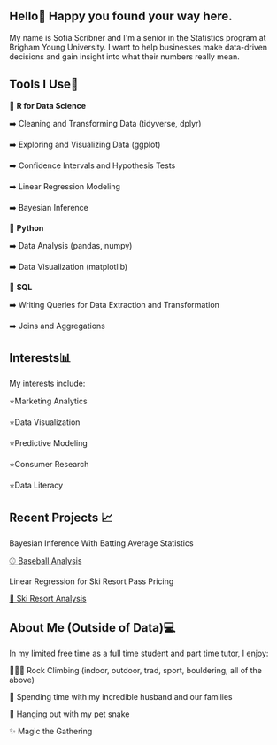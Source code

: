 ## Hello👋 Happy you found your way here.

My name is Sofia Scribner and I'm a senior in the Statistics program at Brigham Young University. I want to help businesses make data-driven decisions and gain insight into what their numbers really mean.

## Tools I Use🧰

🔧 **R for Data Science**  

 ➡️ Cleaning and Transforming Data (tidyverse, dplyr)
 
 ➡️ Exploring and Visualizing Data (ggplot)  
 
 ➡️ Confidence Intervals and Hypothesis Tests
 
 ➡️ Linear Regression Modeling
 
 ➡️ Bayesian Inference
 
🔧 **Python**  

 ➡️ Data Analysis (pandas, numpy) 
 
 ➡️ Data Visualization (matplotlib)  

🔧 **SQL**  

 ➡️ Writing Queries for Data Extraction and Transformation  
 
 ➡️ Joins and Aggregations  

## Interests📊

My interests include: 

  ⭐Marketing Analytics  
  
  ⭐Data Visualization 
  
  ⭐Predictive Modeling 
  
  ⭐Consumer Research
  
  ⭐Data Literacy

## Recent Projects 📈

Bayesian Inference With Batting Average Statistics

[⚾ Baseball Analysis](https://github.com/sofiadscribner/gibbs-sampling-baseball)

Linear Regression for Ski Resort Pass Pricing

[🚠 Ski Resort Analysis](https://github.com/sofiadscribner/ski-resort-regression)

## About Me (Outside of Data)💻
In my limited free time as a full time student and part time tutor, I enjoy:

  🧗🏻‍♀️ Rock Climbing (indoor, outdoor, trad, sport, bouldering, all of the above)
  
  💍 Spending time with my incredible husband and our families
 
  🐍 Hanging out with my pet snake
  
  ✨ Magic the Gathering
